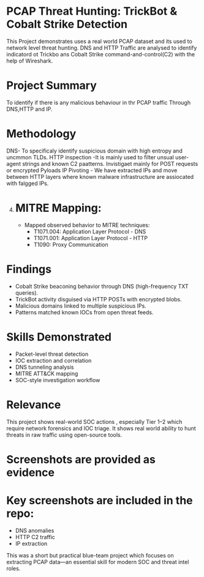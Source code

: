 # PCAP Threat Hunting: TrickBot & Cobalt Strike Detection

This Project demonstrates uses a real world PCAP dataset and its used to network level threat hunting. DNS and HTTP Traffic are analysed to identify indicatord ot Trickbo ans Cobalt Strike command-and-control(C2) with the help of Wireshark.

# Project Summary
To identify if there is any malicious behaviour in thr PCAP traffic Through DNS,HTTP and IP.


# Methodology
DNS- To specificaly identify suspicious domain with high entropy and uncmmon TLDs.
HTTP inspection -It is mainly used to filter unsual user-agent strings and known C2 paatterns. Invistigaet mainly for POST requests or encrypted Pyloads
IP Pivoting - We have extracted IPs and move between HTTP layers where known malware infrastructure are assiocated with falgged IPs.



4. # MITRE Mapping: 
   - Mapped observed behavior to MITRE techniques:  
     - T1071.004: Application Layer Protocol - DNS  
     - T1071.001: Application Layer Protocol - HTTP  
     - T1090: Proxy Communication

# Findings

- Cobalt Strike beaconing behavior through DNS (high-frequency TXT queries).
- TrickBot activity disguised via HTTP POSTs with encrypted blobs.
- Malicious domains linked to multiple suspicious IPs.
- Patterns matched known IOCs from open threat feeds.

# Skills Demonstrated

- Packet-level threat detection
- IOC extraction and correlation
- DNS tunneling analysis
- MITRE ATT&CK mapping
- SOC-style investigation workflow

# Relevance

This project shows real-world SOC actions , especially Tier 1–2 which require network forensics and IOC triage. It shows real world ability to hunt threats in raw traffic using open-source tools.
 

# Screenshots are provided as evidence

# Key screenshots are included in the repo:
- DNS anomalies  
- HTTP C2 traffic  
- IP extraction  


This was a short but practical blue-team project which focuses on extracting PCAP data—an essential skill for modern SOC and threat intel roles.
